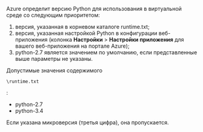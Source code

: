 Azure определит версию Python для использования в виртуальной среде со следующим приоритетом:

1. версия, указанная в корневом каталоге runtime.txt;
2. версия, указанная настройкой Python в конфигурации веб-приложения (колонка **Настройки** > **Настройки приложения** для вашего веб-приложения на портале Azure);
3. python-2.7 является значением по умолчанию, если представленные выше параметры не указаны.

Допустимые значения содержимого

    \runtime.txt

:

* python-2.7
* python-3.4

Если указана микроверсия (третья цифра), она пропускается.

<!---HONumber=Oct15_HO3-->